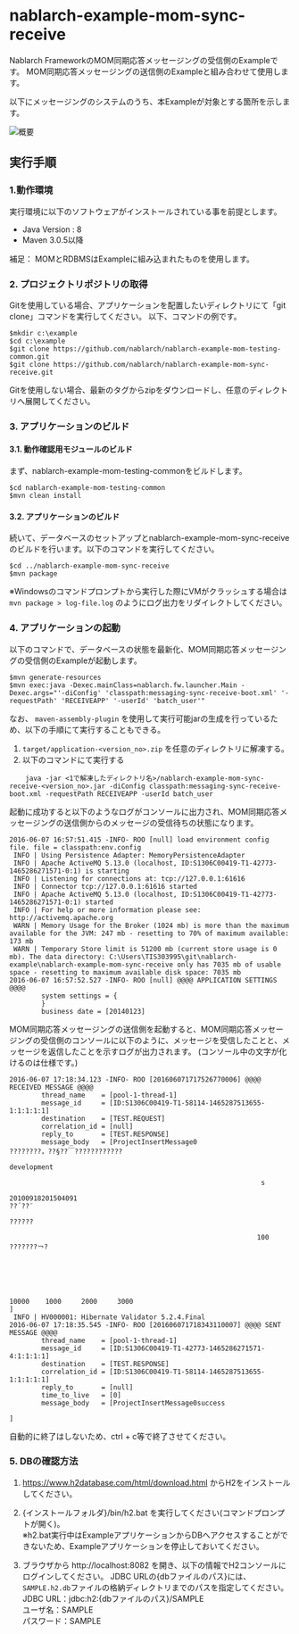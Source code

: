 nablarch-example-mom-sync-receive
====================================

Nablarch FrameworkのMOM同期応答メッセージングの受信側のExampleです。
MOM同期応答メッセージングの送信側のExampleと組み合わせて使用します。

以下にメッセージングのシステムのうち、本Exampleが対象とする箇所を示します。

![概要](./fig/abstract.png "概要")

## 実行手順

### 1.動作環境
実行環境に以下のソフトウェアがインストールされている事を前提とします。
* Java Version : 8
* Maven 3.0.5以降

補足：
MOMとRDBMSはExampleに組み込まれたものを使用します。

### 2. プロジェクトリポジトリの取得
Gitを使用している場合、アプリケーションを配置したいディレクトリにて「git clone」コマンドを実行してください。
以下、コマンドの例です。

    $mkdir c:\example
    $cd c:\example
    $git clone https://github.com/nablarch/nablarch-example-mom-testing-common.git
    $git clone https://github.com/nablarch/nablarch-example-mom-sync-receive.git

Gitを使用しない場合、最新のタグからzipをダウンロードし、任意のディレクトリへ展開してください。

### 3. アプリケーションのビルド
#### 3.1. 動作確認用モジュールのビルド
まず、nablarch-example-mom-testing-commonをビルドします。

    $cd nablarch-example-mom-testing-common
    $mvn clean install

#### 3.2. アプリケーションのビルド
続いて、データベースのセットアップとnablarch-example-mom-sync-receiveのビルドを行います。以下のコマンドを実行してください。

    $cd ../nablarch-example-mom-sync-receive
    $mvn package

※Windowsのコマンドプロンプトから実行した際にVMがクラッシュする場合は `mvn package > log-file.log` のようにログ出力をリダイレクトしてください。

### 4. アプリケーションの起動

以下のコマンドで、データベースの状態を最新化、MOM同期応答メッセージングの受信側のExampleが起動します。

    $mvn generate-resources
    $mvn exec:java -Dexec.mainClass=nablarch.fw.launcher.Main -Dexec.args="'-diConfig' 'classpath:messaging-sync-receive-boot.xml' '-requestPath' 'RECEIVEAPP' '-userId' 'batch_user'"

なお、 `maven-assembly-plugin` を使用して実行可能jarの生成を行っているため、以下の手順にて実行することもできる。

1. ``target/application-<version_no>.zip`` を任意のディレクトリに解凍する。
2. 以下のコマンドにて実行する

  ```
      java -jar <1で解凍したディレクトリ名>/nablarch-example-mom-sync-receive-<version_no>.jar -diConfig classpath:messaging-sync-receive-boot.xml -requestPath RECEIVEAPP -userId batch_user
  ```

起動に成功すると以下のようなログがコンソールに出力され、MOM同期応答メッセージングの送信側からのメッセージの受信待ちの状態になります。

    2016-06-07 16:57:51.415 -INFO- ROO [null] load environment config file. file = classpath:env.config
     INFO | Using Persistence Adapter: MemoryPersistenceAdapter
     INFO | Apache ActiveMQ 5.13.0 (localhost, ID:S1306C00419-T1-42773-1465286271571-0:1) is starting
     INFO | Listening for connections at: tcp://127.0.0.1:61616
     INFO | Connector tcp://127.0.0.1:61616 started
     INFO | Apache ActiveMQ 5.13.0 (localhost, ID:S1306C00419-T1-42773-1465286271571-0:1) started
     INFO | For help or more information please see: http://activemq.apache.org
     WARN | Memory Usage for the Broker (1024 mb) is more than the maximum available for the JVM: 247 mb - resetting to 70% of maximum available: 173 mb
     WARN | Temporary Store limit is 51200 mb (current store usage is 0 mb). The data directory: C:\Users\TIS303995\git\nablarch-example\nablarch-example-mom-sync-receive only has 7035 mb of usable space - resetting to maximum available disk space: 7035 mb
    2016-06-07 16:57:52.527 -INFO- ROO [null] @@@@ APPLICATION SETTINGS @@@@
            system settings = {
            }
            business date = [20140123]

MOM同期応答メッセージングの送信側を起動すると、MOM同期応答メッセージングの受信側のコンソールに以下のように、メッセージを受信したことと、メッセージを返信したことを示すログが出力されます。
(コンソール中の文字が化けるのは仕様です。)

    2016-06-07 17:18:34.123 -INFO- ROO [201606071717526770006] @@@@ RECEIVED MESSAGE @@@@
            thread_name    = [pool-1-thread-1]
            message_id     = [ID:S1306C00419-T1-58114-1465287513655-1:1:1:1:1]
            destination    = [TEST.REQUEST]
            correlation_id = [null]
            reply_to       = [TEST.RESPONSE]
            message_body   = [ProjectInsertMessage0
    ????????，??§??￣????????????
                                                                                                                                                           development

                                                                   s
                                                                                                                                                                                                                       20100918201504091
    ??´??¨
                                                                                                                                                          ??????

                                                                  100      ???????￢?





                                                                                                                                                                                                10000    1000     2000     3000
    ]
     INFO | HV000001: Hibernate Validator 5.2.4.Final
    2016-06-07 17:18:35.545 -INFO- ROO [201606071718343110007] @@@@ SENT MESSAGE @@@@
            thread_name    = [pool-1-thread-1]
            message_id     = [ID:S1306C00419-T1-42773-1465286271571-4:1:1:1:1]
            destination    = [TEST.RESPONSE]
            correlation_id = [ID:S1306C00419-T1-58114-1465287513655-1:1:1:1:1]
            reply_to       = [null]
            time_to_live   = [0]
            message_body   = [ProjectInsertMessage0success

    ]

自動的に終了はしないため、ctrl + c等で終了させてください。

### 5. DBの確認方法

1. https://www.h2database.com/html/download.html からH2をインストールしてください。  

2. {インストールフォルダ}/bin/h2.bat を実行してください(コマンドプロンプトが開く)。  
  ※h2.bat実行中はExampleアプリケーションからDBへアクセスすることができないため、Exampleアプリケーションを停止しておいてください。

3. ブラウザから http://localhost:8082 を開き、以下の情報でH2コンソールにログインしてください。
   JDBC URLの{dbファイルのパス}には、`SAMPLE.h2.db`ファイルの格納ディレクトリまでのパスを指定してください。  
  JDBC URL：jdbc:h2:{dbファイルのパス}/SAMPLE  
  ユーザ名：SAMPLE  
  パスワード：SAMPLE
